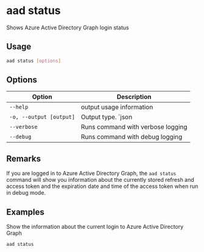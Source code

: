 # aad status

Shows Azure Active Directory Graph login status

## Usage

```sh
aad status [options]
```

## Options

Option|Description
------|-----------
`--help`|output usage information
`-o, --output [output]`|Output type. `json|text`. Default `text`
`--verbose`|Runs command with verbose logging
`--debug`|Runs command with debug logging

## Remarks

If you are logged in to Azure Active Directory Graph, the `aad status` command will show you information about the currently stored refresh and access token and the expiration date and time of the access token when run in debug mode.

## Examples

Show the information about the current login to Azure Active Directory Graph

```sh
aad status
```
